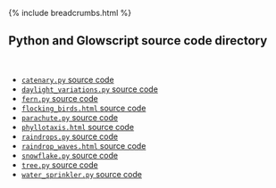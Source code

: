 {% include breadcrumbs.html %}

## Python and Glowscript source code directory
<div class="header_line"><br/></div>

- [`catenary.py` source code](catenary.py)
- [`daylight_variations.py` source code](daylight_variations.py)
- [`fern.py` source code](fern.py)
- [`flocking_birds.html` source code](flocking_birds.html)
- [`parachute.py` source code](parachute.py)
- [`phyllotaxis.html` source code](phyllotaxis.html)
- [`raindrops.py` source code](raindrops.py)
- [`raindrop_waves.html` source code](raindrop_waves.html)
- [`snowflake.py` source code](snowflake.py)
- [`tree.py` source code](tree.py)
- [`water_sprinkler.py` source code](water_sprinkler.py)



